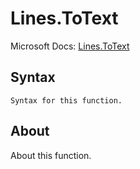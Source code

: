 ---
---

# Lines.ToText

Microsoft Docs: [Lines.ToText](https://docs.microsoft.com/en-us/powerquery-m/lines-totext)

## Syntax

```powerquery-m
Syntax for this function.
```

## About

About this function.

